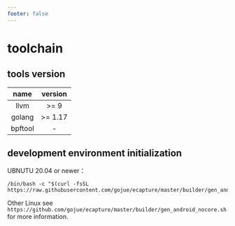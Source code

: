 ```yaml
---
footer: false
---
```


# toolchain

## tools version

|  name   | version |
|:-------:|:-------:|
|  llvm   |  >= 9   |
| golang  | >= 1.17 |
| bpftool |    -    |

## development environment initialization

UBNUTU 20.04 or newer：

```shell
/bin/bash -c "$(curl -fsSL https://raw.githubusercontent.com/gojue/ecapture/master/builder/gen_android_nocore.sh)"
```

Other Linux
see `https://github.com/gojue/ecapture/master/builder/gen_android_nocore.sh` for more information.